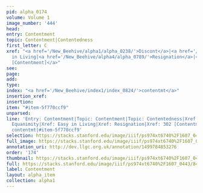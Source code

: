 ```yaml
---
pid: alpha_0174
volume: Volume 1
image_number: '444'
head: 
entry: Contentment
topic: Contentment|Contentedness
first_letter: C
xref: "<a href='/New_Beehive/alpha1/alpha_0238/'>Discont</a>|<a href='/New_Beehive/alpha2/alpha_0288/'>Equanimity</a>|Easy
  in Living|<a href='/New_Beehive/alpha4/alpha_0789/'>Resignation</a>|<a href='/New_Beehive/toc_vol2/toc2_092/'>302
  [Contentment]</a>"
see: 
page: 
add: 
type: 
index: "<a href='/New_Beehive/index1/index_0824/'>contentmt</a>"
insertion_xref: 
insertion: 
item: "#item-5f770ccf9"
unparsed: 
line: 'Entry: Contentment|Topic: Contentment|Topic: Contentedness|Xref: Discont|Xref:
  Equanimity|Xref: Easy in Living|Xref: Resignation|Xref: 302 [Contentment]|Index:
  contentmt|#item-5f770ccf9'
selection: https://stacks.stanford.edu/image/iiif/ps974xt6740%2F1607_0443/843,3266,3010,788/full/0/default.jpg
full_image: https://stacks.stanford.edu/image/iiif/ps974xt6740%2F1607_0443/full/full/0/default.jpg
annotation_uri: http://dev.llgc.org.uk/annotation/1499784853276
order: '174'
thumbnail: https://stacks.stanford.edu/image/iiif/ps974xt6740%2F1607_0443/843,3266,600,180/250,/0/default.jpg
full: https://stacks.stanford.edu/image/iiif/ps974xt6740%2F1607_0443/843,3266,3010,788/full/0/default.jpg
label: Contentment
layout: alpha_item
collection: alpha1
---
```

